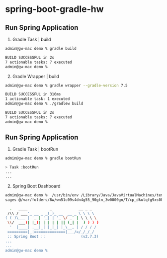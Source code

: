# spring-boot-gradle-hw

## Run Spring Application

1. Gradle Task | build
```sh
admin@gw-mac demo % gradle build

BUILD SUCCESSFUL in 2s
7 actionable tasks: 7 executed
admin@gw-mac demo % 
```

2. Gradle Wrapper | build
```sh
admin@gw-mac demo % gradle wrapper --gradle-version 7.5  

BUILD SUCCESSFUL in 316ms
1 actionable task: 1 executed
admin@gw-mac demo % ./gradlew build                      

BUILD SUCCESSFUL in 2s
7 actionable tasks: 7 executed
admin@gw-mac demo % 
```

## Run Spring Application

1. Gradle Task | bootRun
```sh
admin@gw-mac demo % gradle bootRun

> Task :bootRun
...
...
```

2. Spring Boot Dashboard
```sh
admin@gw-mac demo %  /usr/bin/env /Library/Java/JavaVirtualMachines/temurin-17.jdk/Contents/Home/bin/java -XX:+ShowCodeDetailsInExceptionMes
sages @/var/folders/8w/wn51c09s4dn4g55_90gtn_3w0000gn/T/cp_dkulqfg9xs0k4ll3rlryxeml8.argfile com.example.demo.DemoApplication 

  .   ____          _            __ _ _
 /\\ / ___'_ __ _ _(_)_ __  __ _ \ \ \ \
( ( )\___ | '_ | '_| | '_ \/ _` | \ \ \ \
 \\/  ___)| |_)| | | | | || (_| |  ) ) ) )
  '  |____| .__|_| |_|_| |_\__, | / / / /
 =========|_|==============|___/=/_/_/_/
 :: Spring Boot ::                (v2.7.3)
...
...
admin@gw-mac demo % 
```